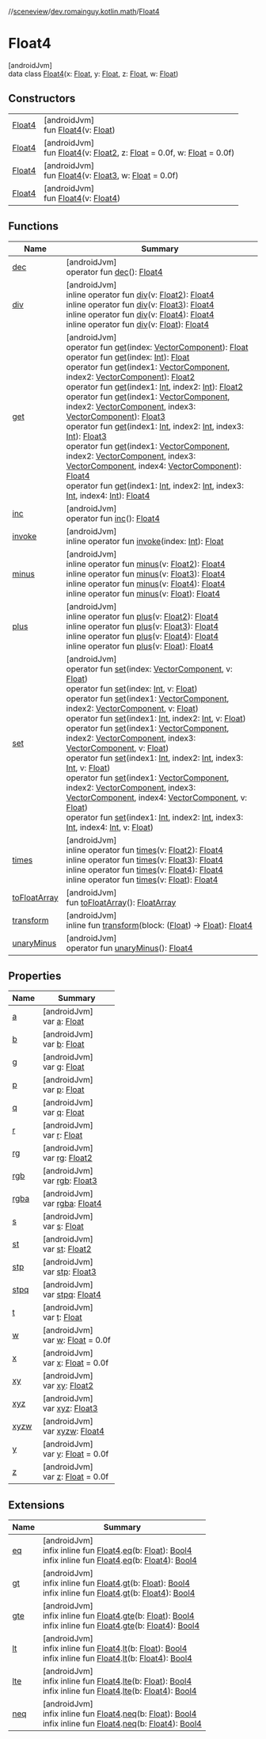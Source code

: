 //[sceneview](../../../index.md)/[dev.romainguy.kotlin.math](../index.md)/[Float4](index.md)

# Float4

[androidJvm]\
data class [Float4](index.md)(x: [Float](https://kotlinlang.org/api/latest/jvm/stdlib/kotlin/-float/index.html), y: [Float](https://kotlinlang.org/api/latest/jvm/stdlib/kotlin/-float/index.html), z: [Float](https://kotlinlang.org/api/latest/jvm/stdlib/kotlin/-float/index.html), w: [Float](https://kotlinlang.org/api/latest/jvm/stdlib/kotlin/-float/index.html))

## Constructors

| | |
|---|---|
| [Float4](-float4.md) | [androidJvm]<br>fun [Float4](-float4.md)(v: [Float](https://kotlinlang.org/api/latest/jvm/stdlib/kotlin/-float/index.html)) |
| [Float4](-float4.md) | [androidJvm]<br>fun [Float4](-float4.md)(v: [Float2](../-float2/index.md), z: [Float](https://kotlinlang.org/api/latest/jvm/stdlib/kotlin/-float/index.html) = 0.0f, w: [Float](https://kotlinlang.org/api/latest/jvm/stdlib/kotlin/-float/index.html) = 0.0f) |
| [Float4](-float4.md) | [androidJvm]<br>fun [Float4](-float4.md)(v: [Float3](../-float3/index.md), w: [Float](https://kotlinlang.org/api/latest/jvm/stdlib/kotlin/-float/index.html) = 0.0f) |
| [Float4](-float4.md) | [androidJvm]<br>fun [Float4](-float4.md)(v: [Float4](index.md)) |

## Functions

| Name | Summary |
|---|---|
| [dec](dec.md) | [androidJvm]<br>operator fun [dec](dec.md)(): [Float4](index.md) |
| [div](div.md) | [androidJvm]<br>inline operator fun [div](div.md)(v: [Float2](../-float2/index.md)): [Float4](index.md)<br>inline operator fun [div](div.md)(v: [Float3](../-float3/index.md)): [Float4](index.md)<br>inline operator fun [div](div.md)(v: [Float4](index.md)): [Float4](index.md)<br>inline operator fun [div](div.md)(v: [Float](https://kotlinlang.org/api/latest/jvm/stdlib/kotlin/-float/index.html)): [Float4](index.md) |
| [get](get.md) | [androidJvm]<br>operator fun [get](get.md)(index: [VectorComponent](../-vector-component/index.md)): [Float](https://kotlinlang.org/api/latest/jvm/stdlib/kotlin/-float/index.html)<br>operator fun [get](get.md)(index: [Int](https://kotlinlang.org/api/latest/jvm/stdlib/kotlin/-int/index.html)): [Float](https://kotlinlang.org/api/latest/jvm/stdlib/kotlin/-float/index.html)<br>operator fun [get](get.md)(index1: [VectorComponent](../-vector-component/index.md), index2: [VectorComponent](../-vector-component/index.md)): [Float2](../-float2/index.md)<br>operator fun [get](get.md)(index1: [Int](https://kotlinlang.org/api/latest/jvm/stdlib/kotlin/-int/index.html), index2: [Int](https://kotlinlang.org/api/latest/jvm/stdlib/kotlin/-int/index.html)): [Float2](../-float2/index.md)<br>operator fun [get](get.md)(index1: [VectorComponent](../-vector-component/index.md), index2: [VectorComponent](../-vector-component/index.md), index3: [VectorComponent](../-vector-component/index.md)): [Float3](../-float3/index.md)<br>operator fun [get](get.md)(index1: [Int](https://kotlinlang.org/api/latest/jvm/stdlib/kotlin/-int/index.html), index2: [Int](https://kotlinlang.org/api/latest/jvm/stdlib/kotlin/-int/index.html), index3: [Int](https://kotlinlang.org/api/latest/jvm/stdlib/kotlin/-int/index.html)): [Float3](../-float3/index.md)<br>operator fun [get](get.md)(index1: [VectorComponent](../-vector-component/index.md), index2: [VectorComponent](../-vector-component/index.md), index3: [VectorComponent](../-vector-component/index.md), index4: [VectorComponent](../-vector-component/index.md)): [Float4](index.md)<br>operator fun [get](get.md)(index1: [Int](https://kotlinlang.org/api/latest/jvm/stdlib/kotlin/-int/index.html), index2: [Int](https://kotlinlang.org/api/latest/jvm/stdlib/kotlin/-int/index.html), index3: [Int](https://kotlinlang.org/api/latest/jvm/stdlib/kotlin/-int/index.html), index4: [Int](https://kotlinlang.org/api/latest/jvm/stdlib/kotlin/-int/index.html)): [Float4](index.md) |
| [inc](inc.md) | [androidJvm]<br>operator fun [inc](inc.md)(): [Float4](index.md) |
| [invoke](invoke.md) | [androidJvm]<br>inline operator fun [invoke](invoke.md)(index: [Int](https://kotlinlang.org/api/latest/jvm/stdlib/kotlin/-int/index.html)): [Float](https://kotlinlang.org/api/latest/jvm/stdlib/kotlin/-float/index.html) |
| [minus](minus.md) | [androidJvm]<br>inline operator fun [minus](minus.md)(v: [Float2](../-float2/index.md)): [Float4](index.md)<br>inline operator fun [minus](minus.md)(v: [Float3](../-float3/index.md)): [Float4](index.md)<br>inline operator fun [minus](minus.md)(v: [Float4](index.md)): [Float4](index.md)<br>inline operator fun [minus](minus.md)(v: [Float](https://kotlinlang.org/api/latest/jvm/stdlib/kotlin/-float/index.html)): [Float4](index.md) |
| [plus](plus.md) | [androidJvm]<br>inline operator fun [plus](plus.md)(v: [Float2](../-float2/index.md)): [Float4](index.md)<br>inline operator fun [plus](plus.md)(v: [Float3](../-float3/index.md)): [Float4](index.md)<br>inline operator fun [plus](plus.md)(v: [Float4](index.md)): [Float4](index.md)<br>inline operator fun [plus](plus.md)(v: [Float](https://kotlinlang.org/api/latest/jvm/stdlib/kotlin/-float/index.html)): [Float4](index.md) |
| [set](set.md) | [androidJvm]<br>operator fun [set](set.md)(index: [VectorComponent](../-vector-component/index.md), v: [Float](https://kotlinlang.org/api/latest/jvm/stdlib/kotlin/-float/index.html))<br>operator fun [set](set.md)(index: [Int](https://kotlinlang.org/api/latest/jvm/stdlib/kotlin/-int/index.html), v: [Float](https://kotlinlang.org/api/latest/jvm/stdlib/kotlin/-float/index.html))<br>operator fun [set](set.md)(index1: [VectorComponent](../-vector-component/index.md), index2: [VectorComponent](../-vector-component/index.md), v: [Float](https://kotlinlang.org/api/latest/jvm/stdlib/kotlin/-float/index.html))<br>operator fun [set](set.md)(index1: [Int](https://kotlinlang.org/api/latest/jvm/stdlib/kotlin/-int/index.html), index2: [Int](https://kotlinlang.org/api/latest/jvm/stdlib/kotlin/-int/index.html), v: [Float](https://kotlinlang.org/api/latest/jvm/stdlib/kotlin/-float/index.html))<br>operator fun [set](set.md)(index1: [VectorComponent](../-vector-component/index.md), index2: [VectorComponent](../-vector-component/index.md), index3: [VectorComponent](../-vector-component/index.md), v: [Float](https://kotlinlang.org/api/latest/jvm/stdlib/kotlin/-float/index.html))<br>operator fun [set](set.md)(index1: [Int](https://kotlinlang.org/api/latest/jvm/stdlib/kotlin/-int/index.html), index2: [Int](https://kotlinlang.org/api/latest/jvm/stdlib/kotlin/-int/index.html), index3: [Int](https://kotlinlang.org/api/latest/jvm/stdlib/kotlin/-int/index.html), v: [Float](https://kotlinlang.org/api/latest/jvm/stdlib/kotlin/-float/index.html))<br>operator fun [set](set.md)(index1: [VectorComponent](../-vector-component/index.md), index2: [VectorComponent](../-vector-component/index.md), index3: [VectorComponent](../-vector-component/index.md), index4: [VectorComponent](../-vector-component/index.md), v: [Float](https://kotlinlang.org/api/latest/jvm/stdlib/kotlin/-float/index.html))<br>operator fun [set](set.md)(index1: [Int](https://kotlinlang.org/api/latest/jvm/stdlib/kotlin/-int/index.html), index2: [Int](https://kotlinlang.org/api/latest/jvm/stdlib/kotlin/-int/index.html), index3: [Int](https://kotlinlang.org/api/latest/jvm/stdlib/kotlin/-int/index.html), index4: [Int](https://kotlinlang.org/api/latest/jvm/stdlib/kotlin/-int/index.html), v: [Float](https://kotlinlang.org/api/latest/jvm/stdlib/kotlin/-float/index.html)) |
| [times](times.md) | [androidJvm]<br>inline operator fun [times](times.md)(v: [Float2](../-float2/index.md)): [Float4](index.md)<br>inline operator fun [times](times.md)(v: [Float3](../-float3/index.md)): [Float4](index.md)<br>inline operator fun [times](times.md)(v: [Float4](index.md)): [Float4](index.md)<br>inline operator fun [times](times.md)(v: [Float](https://kotlinlang.org/api/latest/jvm/stdlib/kotlin/-float/index.html)): [Float4](index.md) |
| [toFloatArray](to-float-array.md) | [androidJvm]<br>fun [toFloatArray](to-float-array.md)(): [FloatArray](https://kotlinlang.org/api/latest/jvm/stdlib/kotlin/-float-array/index.html) |
| [transform](transform.md) | [androidJvm]<br>inline fun [transform](transform.md)(block: ([Float](https://kotlinlang.org/api/latest/jvm/stdlib/kotlin/-float/index.html)) -&gt; [Float](https://kotlinlang.org/api/latest/jvm/stdlib/kotlin/-float/index.html)): [Float4](index.md) |
| [unaryMinus](unary-minus.md) | [androidJvm]<br>operator fun [unaryMinus](unary-minus.md)(): [Float4](index.md) |

## Properties

| Name | Summary |
|---|---|
| [a](a.md) | [androidJvm]<br>var [a](a.md): [Float](https://kotlinlang.org/api/latest/jvm/stdlib/kotlin/-float/index.html) |
| [b](b.md) | [androidJvm]<br>var [b](b.md): [Float](https://kotlinlang.org/api/latest/jvm/stdlib/kotlin/-float/index.html) |
| [g](g.md) | [androidJvm]<br>var [g](g.md): [Float](https://kotlinlang.org/api/latest/jvm/stdlib/kotlin/-float/index.html) |
| [p](p.md) | [androidJvm]<br>var [p](p.md): [Float](https://kotlinlang.org/api/latest/jvm/stdlib/kotlin/-float/index.html) |
| [q](q.md) | [androidJvm]<br>var [q](q.md): [Float](https://kotlinlang.org/api/latest/jvm/stdlib/kotlin/-float/index.html) |
| [r](r.md) | [androidJvm]<br>var [r](r.md): [Float](https://kotlinlang.org/api/latest/jvm/stdlib/kotlin/-float/index.html) |
| [rg](rg.md) | [androidJvm]<br>var [rg](rg.md): [Float2](../-float2/index.md) |
| [rgb](rgb.md) | [androidJvm]<br>var [rgb](rgb.md): [Float3](../-float3/index.md) |
| [rgba](rgba.md) | [androidJvm]<br>var [rgba](rgba.md): [Float4](index.md) |
| [s](s.md) | [androidJvm]<br>var [s](s.md): [Float](https://kotlinlang.org/api/latest/jvm/stdlib/kotlin/-float/index.html) |
| [st](st.md) | [androidJvm]<br>var [st](st.md): [Float2](../-float2/index.md) |
| [stp](stp.md) | [androidJvm]<br>var [stp](stp.md): [Float3](../-float3/index.md) |
| [stpq](stpq.md) | [androidJvm]<br>var [stpq](stpq.md): [Float4](index.md) |
| [t](t.md) | [androidJvm]<br>var [t](t.md): [Float](https://kotlinlang.org/api/latest/jvm/stdlib/kotlin/-float/index.html) |
| [w](w.md) | [androidJvm]<br>var [w](w.md): [Float](https://kotlinlang.org/api/latest/jvm/stdlib/kotlin/-float/index.html) = 0.0f |
| [x](x.md) | [androidJvm]<br>var [x](x.md): [Float](https://kotlinlang.org/api/latest/jvm/stdlib/kotlin/-float/index.html) = 0.0f |
| [xy](xy.md) | [androidJvm]<br>var [xy](xy.md): [Float2](../-float2/index.md) |
| [xyz](xyz.md) | [androidJvm]<br>var [xyz](xyz.md): [Float3](../-float3/index.md) |
| [xyzw](xyzw.md) | [androidJvm]<br>var [xyzw](xyzw.md): [Float4](index.md) |
| [y](y.md) | [androidJvm]<br>var [y](y.md): [Float](https://kotlinlang.org/api/latest/jvm/stdlib/kotlin/-float/index.html) = 0.0f |
| [z](z.md) | [androidJvm]<br>var [z](z.md): [Float](https://kotlinlang.org/api/latest/jvm/stdlib/kotlin/-float/index.html) = 0.0f |

## Extensions

| Name | Summary |
|---|---|
| [eq](../eq.md) | [androidJvm]<br>infix inline fun [Float4](index.md).[eq](../eq.md)(b: [Float](https://kotlinlang.org/api/latest/jvm/stdlib/kotlin/-float/index.html)): [Bool4](../-bool4/index.md)<br>infix inline fun [Float4](index.md).[eq](../eq.md)(b: [Float4](index.md)): [Bool4](../-bool4/index.md) |
| [gt](../gt.md) | [androidJvm]<br>infix inline fun [Float4](index.md).[gt](../gt.md)(b: [Float](https://kotlinlang.org/api/latest/jvm/stdlib/kotlin/-float/index.html)): [Bool4](../-bool4/index.md)<br>infix inline fun [Float4](index.md).[gt](../gt.md)(b: [Float4](index.md)): [Bool4](../-bool4/index.md) |
| [gte](../gte.md) | [androidJvm]<br>infix inline fun [Float4](index.md).[gte](../gte.md)(b: [Float](https://kotlinlang.org/api/latest/jvm/stdlib/kotlin/-float/index.html)): [Bool4](../-bool4/index.md)<br>infix inline fun [Float4](index.md).[gte](../gte.md)(b: [Float4](index.md)): [Bool4](../-bool4/index.md) |
| [lt](../lt.md) | [androidJvm]<br>infix inline fun [Float4](index.md).[lt](../lt.md)(b: [Float](https://kotlinlang.org/api/latest/jvm/stdlib/kotlin/-float/index.html)): [Bool4](../-bool4/index.md)<br>infix inline fun [Float4](index.md).[lt](../lt.md)(b: [Float4](index.md)): [Bool4](../-bool4/index.md) |
| [lte](../lte.md) | [androidJvm]<br>infix inline fun [Float4](index.md).[lte](../lte.md)(b: [Float](https://kotlinlang.org/api/latest/jvm/stdlib/kotlin/-float/index.html)): [Bool4](../-bool4/index.md)<br>infix inline fun [Float4](index.md).[lte](../lte.md)(b: [Float4](index.md)): [Bool4](../-bool4/index.md) |
| [neq](../neq.md) | [androidJvm]<br>infix inline fun [Float4](index.md).[neq](../neq.md)(b: [Float](https://kotlinlang.org/api/latest/jvm/stdlib/kotlin/-float/index.html)): [Bool4](../-bool4/index.md)<br>infix inline fun [Float4](index.md).[neq](../neq.md)(b: [Float4](index.md)): [Bool4](../-bool4/index.md) |
